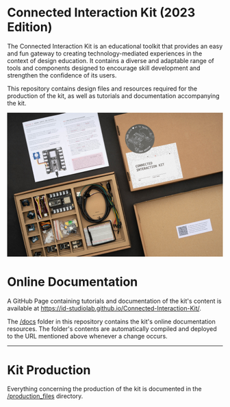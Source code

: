 # Connected Interaction Kit (2023 Edition)

The Connected Interaction Kit is an educational toolkit that provides an easy and fun gateway to creating technology-mediated experiences in the context of design education. It contains a diverse and adaptable range of tools and components designed to encourage skill development and strengthen the confidence of its users.

This repository contains design files and resources required for the production of the kit, as well as tutorials and documentation accompanying the kit.

![Exposé of the Connected Interaction Kit](/assets/connected-interaction-kit-2023-expose.jpg)

# Online Documentation

A GitHub Page containing tutorials and documentation of the kit's content is available at https://id-studiolab.github.io/Connected-Interaction-Kit/. 

The [/docs]() folder in this repository contains the kit's online documentation resources. The folder's contents are automatically compiled and deployed to the URL mentioned above whenever a change occurs.

---

# Kit Production

Everything concerning the production of the kit is documented in the [/production_files]() directory.
